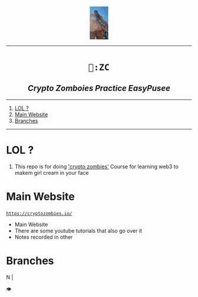 <p align="center">
<img src="px/p.gif" width="50">
</p>


----

<h1 align="center"><code>🧮:ZC</code></h1>
<h2 align="center"><i>Crypto Zomboies Practice EasyPusee</i></h2>

----
1. [LOL ?](#lol-)
2. [Main Website](#main-website)
3. [Branches](#branches)

----

# LOL ?

1. This repo is for doing ['crypto zombies'](https://cryptozombies.io/) Course for learning web3 to makem girl cream in your face 

# Main Website 

[`https://cryptozombies.io/`](https://cryptozombies.io/)
- Main Website 
- There are some youtube tutorials that also go over it 
- Notes recorded in other 

 # Branches

 N | 

👁️
